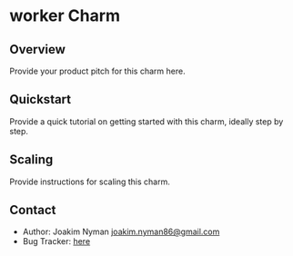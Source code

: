 # worker Charm

Overview
--------

Provide your product pitch for this charm here.

Quickstart
----------

Provide a quick tutorial on getting started with this charm, ideally step by
step.

Scaling
-------

Provide instructions for scaling this charm.

Contact
-------
 - Author: Joakim Nyman <joakim.nyman86@gmail.com>
 - Bug Tracker: [here](https://discourse.juju.is/c/charming)
